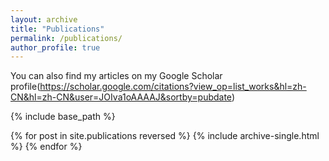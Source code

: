 ```yaml
---
layout: archive
title: "Publications"
permalink: /publications/
author_profile: true
---
```


You can also find my articles on my Google Scholar profile(https://scholar.google.com/citations?view_op=list_works&hl=zh-CN&hl=zh-CN&user=JOIva1oAAAAJ&sortby=pubdate)

{% include base_path %}

{% for post in site.publications reversed %}
  {% include archive-single.html %}
{% endfor %}
